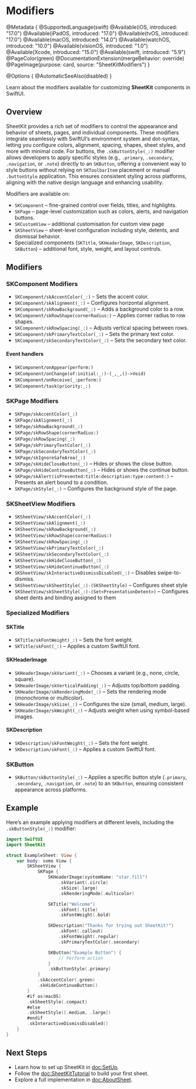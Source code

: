 # Modifiers

@Metadata {
    @SupportedLanguage(swift)
    @Available(iOS, introduced: "17.0")
    @Available(iPadOS, introduced: "17.0")
    @Available(tvOS, introduced: "17.0")
    @Available(macOS, introduced: "14.0")
    @Available(watchOS, introduced: "10.0")
    @Available(visionOS, introduced: "1.0")
    @Available(Xcode, introduced: "15.0")
    @Available(swift, introduced: "5.9")
    @PageColor(green)
    @DocumentationExtension(mergeBehavior: override)
    @PageImage(purpose: card, source: "SheetKitModifiers")
}

@Options {
    @AutomaticSeeAlso(disabled)
}

Learn about the modifiers available for customizing **SheetKit** components in SwiftUI.

## Overview

SheetKit provides a rich set of modifiers to control the appearance and behavior of sheets, pages, and individual components. These modifiers integrate seamlessly with SwiftUI’s environment system and dot-syntax, letting you configure colors, alignment, spacing, shapes, sheet styles, and more with minimal code. For buttons, the `.skButtonStyle(_:)` modifier allows developers to apply specific styles (e.g., `.primary`, `.secondary`, `.navigation`, or `.note`) directly to an `SKButton`, offering a convenient way to style buttons without relying on `SKToolbarItem` placement or manual `.buttonStyle` application. This ensures consistent styling across platforms, aligning with the native design language and enhancing usability.

Modifiers are available on:  
- ``SKComponent`` – fine-grained control over fields, titles, and highlights.  
- ``SKPage`` – page-level customization such as colors, alerts, and navigation buttons.  
- ``SKCustomView`` – additional customisation for custom view page  
- ``SKSheetView`` – sheet-level configuration including style, detents, and dismissal behavior.  
- Specialized components (``SKTitle``, ``SKHeaderImage``, ``SKDescription``, ``SKButton``) – additional font, style, weight, and layout controls.  

## Modifiers

### SKComponent Modifiers
- ``SKComponent/skAccentColor(_:)`` – Sets the accent color.  
- ``SKComponent/skAlignment(_:)`` – Configures horizontal alignment.  
- ``SKComponent/skRowBackground(_:)`` – Adds a background color to a row.  
- ``SKComponent/skRowShape(cornerRadius:)`` – Applies corner radius to row shapes.  
- ``SKComponent/skRowSpacing(_:)`` – Adjusts vertical spacing between rows.  
- ``SKComponent/skPrimaryTextColor(_:)`` – Sets the primary text color.  
- ``SKComponent/skSecondaryTextColor(_:)`` – Sets the secondary text color.  

#### Event handlers
- ``SKComponent/onAppear(perform:)``
- ``SKComponent/onChange(of:initial:_:)-(_,_,()->Void)``
- ``SKComponent/onReceive(_:perform:)``
- ``SKComponent/task(priority:_:)``  

### SKPage Modifiers
- ``SKPage/skAccentColor(_:)``  
- ``SKPage/skAlignment(_:)``  
- ``SKPage/skRowBackground(_:)``  
- ``SKPage/skRowShape(cornerRadius:)``  
- ``SKPage/skRowSpacing(_:)``  
- ``SKPage/skPrimaryTextColor(_:)``  
- ``SKPage/skSecondaryTextColor(_:)``  
- ``SKPage/skIgnoreSafeArea(_:)``  
- ``SKPage/skHideCloseButton(_:)`` – Hides or shows the close button.  
- ``SKPage/skHideContinueButton(_:)`` – Hides or shows the continue button.  
- ``SKPage/skAlert(isPresented:title:description:type:content:)`` – Presents an alert bound to a condition.  
- ``SKPage/skStyle(_:)`` – Configures the background style of the page.  

### SKSheetView Modifiers
- ``SKSheetView/skAccentColor(_:)``  
- ``SKSheetView/skAlignment(_:)``  
- ``SKSheetView/skRowBackground(_:)``  
- ``SKSheetView/skRowShape(cornerRadius:)``  
- ``SKSheetView/skRowSpacing(_:)``  
- ``SKSheetView/skPrimaryTextColor(_:)``  
- ``SKSheetView/skSecondaryTextColor(_:)``  
- ``SKSheetView/skHideCloseButton(_:)``  
- ``SKSheetView/skHideContinueButton(_:)``  
- ``SKSheetView/skInteractiveDismissDisabled(_:)`` – Disables swipe-to-dismiss.  
- ``SKSheetView/skSheetStyle(_:)-(SKSheetStyle)`` – Configures sheet style
- ``SKSheetView/skSheetStyle(_:)-(Set<PresentationDetent>)`` – Configures sheet dents and binding assigned to them

### Specialized Modifiers

#### SKTitle
- ``SKTitle/skFontWeight(_:)`` – Sets the font weight.  
- ``SKTitle/skFont(_:)`` – Applies a custom SwiftUI font.  

#### SKHeaderImage
- ``SKHeaderImage/skVariant(_:)`` – Chooses a variant (e.g., none, circle, square).  
- ``SKHeaderImage/skVerticalPadding(_:)`` – Adjusts top/bottom padding.  
- ``SKHeaderImage/skRenderingMode(_:)`` – Sets the rendering mode (monochrome or multicolor).  
- ``SKHeaderImage/skSize(_:)`` – Configures the size (small, medium, large).  
- ``SKHeaderImage/skWeight(_:)`` – Adjusts weight when using symbol-based images.  

#### SKDescription
- ``SKDescription/skFontWeight(_:)`` – Sets the font weight.  
- ``SKDescription/skFont(_:)`` – Applies a custom SwiftUI font.  

### SKButton
- ``SKButton/skButtonStyle(_:)`` – Applies a specific button style (`.primary`, `.secondary`, `.navigation`, or `.note`) to an ``SKButton``, ensuring consistent appearance across platforms.

## Example

Here’s an example applying modifiers at different levels, including the `.skButtonStyle(_:)` modifier:

```swift
import SwiftUI
import SheetKit

struct ExampleSheet: View {
    var body: some View {
        SKSheetView {
            SKPage {
                SKHeaderImage(systemName: "star.fill")
                    .skVariant(.circle)
                    .skSize(.large)
                    .skRenderingMode(.multicolor)

                SKTitle("Welcome")
                    .skFont(.title)
                    .skFontWeight(.bold)

                SKDescription("Thanks for trying out SheetKit!")
                    .skFont(.callout)
                    .skFontWeight(.regular)
                    .skPrimaryTextColor(.secondary)

                SKButton("Example Button") {
                    // Perform action
                }
                .skButtonStyle(.primary)
            }
            .skAccentColor(.green)
            .skHideContinueButton()
        }
        #if os(macOS)
        .skSheetStyle(.compact)
        #else
        .skSheetStyle([.medium, .large])
        #endif
        .skInteractiveDismissDisabled()
    }
}
```

## Next Steps

* Learn how to set up SheetKit in <doc:SetUp>.
* Follow the <doc:SheetKitTutorial> to build your first sheet.
* Explore a full implementation in <doc:AboutSheet>.
